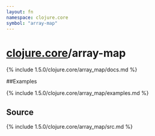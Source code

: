 ```yaml
---
layout: fn
namespace: clojure.core
symbol: "array-map"
---
```


# [clojure.core](../)/array-map

{% include 1.5.0/clojure.core/array_map/docs.md %}

##Examples

{% include 1.5.0/clojure.core/array_map/examples.md %}
## Source
{% include 1.5.0/clojure.core/array_map/src.md %}

